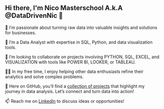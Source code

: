 ## Hi there, I'm Nico Masterschool A.k.A @DataDrivenNic 👋

👀 I’m passionate about turning raw data into valuable insights and solutions for businesses.

🌱 I’m a Data Analyst with expertise in SQL, Python, and data visualization tools.

🤝 I’m looking to collaborate on projects involving PYTHON, SQL, EXCEL, and VISUALIZATION with tools like POWER BI, LOOKER, or TABLEAU.

👨‍💻 In my free time, I enjoy helping other data enthusiasts refine their analytics and solve complex problems.

🌱 Here on GitHub, you’ll find a [collection of projects](https://github.com/nicomasterschool/Data-Analytics-Portfolio) that highlight my journey in data analysis. Let’s connect and turn data into action!

📫 Reach me on [LinkedIn](https://www.linkedin.com/in/nicolas-mustermann/) to discuss ideas or opportunities!
